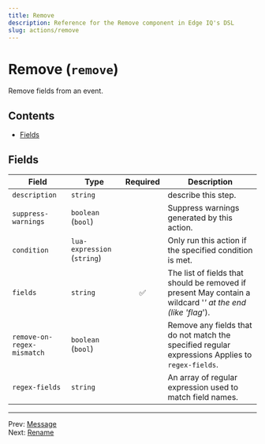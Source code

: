```yaml
---
title: Remove
description: Reference for the Remove component in Edge IQ's DSL
slug: actions/remove
---
```




# Remove (`remove`)

Remove fields from an event.


## Contents

- [Fields](#fields)




## Fields


| Field | Type | Required | Description |
|---|---|:---:|---|
| `description` | `string` |  | describe this step. |
| `suppress-warnings` | `boolean` (`bool`) |  | Suppress warnings generated by this action. |
| `condition` | `lua-expression` (`string`) |  | Only run this action if the specified condition is met. |
| `fields` | `string` | ✅ | The list of fields that should be removed if present May contain a wildcard '*' at the end (like 'flag*'). |
| `remove-on-regex-mismatch` | `boolean` (`bool`) |  | Remove any fields that do not match the specified regular expressions Applies to `regex-fields`. |
| `regex-fields` | `string` |  | An array of regular expression used to match field names. |








---
Prev: [Message](message.md)  
Next: [Rename](rename.md)  
